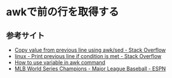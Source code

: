 # awkで前の行を取得する

## 参考サイト
- [Copy value from previous line using awk/sed - Stack Overflow](https://stackoverflow.com/questions/55857710/copy-value-from-previous-line-using-awk-sed#answer-55857771)
- [linux - Print previous line if condition is met - Stack Overflow](https://stackoverflow.com/questions/27740937/print-previous-line-if-condition-is-met#answer-27740971)
- [How to use variable in awk command](https://linuxhint.com/awk_command_variables/)
- [MLB World Series Champions - Major League Baseball - ESPN](https://www.espn.com/mlb/worldseries/history/winners)
